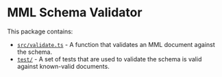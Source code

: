 # MML Schema Validator

This package contains:
* [`src/validate.ts`](./src/validate.ts) - A function that validates an MML document against the schema.
* [`test/`](./test) - A set of tests that are used to validate the schema is valid against known-valid documents.


